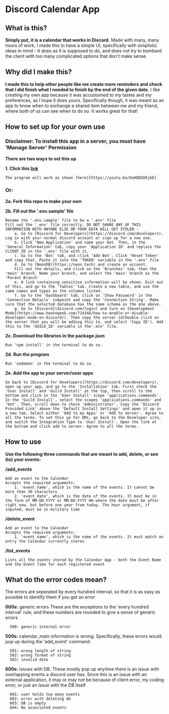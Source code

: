 # Discord Calendar App

## What is this?
<b>Simply put, it is a calendar that works in Discord.</b> Made with many, many hours of work, I made this to have a simple UI, specifically with simplistic ideas in mind - It does as it is supposed to do, and does not try to bombard the client with too many complicated options that don't make sense

## Why did I make this?
<b>I made this to help other people like me create more reminders and check that I did finish what I needed to finish by the end of the given date.</b> I like creating my own app because it was accustomed to my tastes and my preferences, as I hope it does yours. Specifically though, it was meant as an app to know when to exchange a shared item between me and my friend, where both of us can see when to do so. It works great for that!

## How to set up for your own use

### Disclaimer: To install this app in a server, you must have 'Manage Server' Permission

<b> There are two ways to set this up</b>

<b>1. Click this [link](https://discord.com/oauth2/authorize?client_id=1319082957063061524&permissions=929860487168&integration_type=0&scope=bot+applications.commands)</b>

    The program will work as shown [here][https://youtu.be/OuH8Q5D0jbE]

### Or:

<b>2a. Fork this repo to make your own</b>

<b>2b. Fill out the '.env.sample' file</b>

    Rename the '.env.sample' file to be a '.env' file
    Fill out the '.env' file correctly. DO NOT SHARE ANY OF THIS INFORMATION WITH ANYONE ELSE OR YOUR DATA WILL GET STOLEN - 
        a. Go to [Discord for Developers](https://discord.com/developers). Log in with your normal discord account or sign up for a new one. 
        b. Click 'New Application' and name your bot. Then, in the 'General Information' tab, copy your 'Application ID' and replace the CLIENT_ID in the '.env' file with it.
        c. Go to the 'Bot' tab, and click 'Add Bot'. Click 'Reset Token' and copy that. Paste it into the 'TOKEN' variable in the '.env' file
        d. Go to [NeonDB](https://neon.tech) and create an account.
        Fill out the details, and click on the 'Branches' tab, then the 'main' branch. Name your branch, and select the 'main' branch as the 'Parent Branch'
        e. A link containing sensitive information will be shown. Exit out of this, and go to the 'Tables' tab. Create a new table, and use the same names and types as the columns listed. 
        f. Go to the 'Dashboard' tab, click on 'Show Password' in the 'Connection Details' subpoint and copy the 'Connection String'. Make sure that the selected database has the same schema as the one above.
        g. Go to [Discord](discord.com/login) and turn on [Development Mode](https://www.howtogeek.com/714348/how-to-enable-or-disable-developer-mode-on-discord/). Then copy the server id(Double click on the server that you will be adding this to, and select 'Copy ID'). Add this to the 'GUILD_ID' variable in the'.env' file.

<b>2c. Download the libraries in the package.json</b>

    Run 'npm install' in the terminal to do so.

<b>2d. Run the program</b>

    Run 'nodemon' in the terminal to do so.

<b>2e. Add the app to your server/user apps</b>

    Go back to [Discord for Developers](https://discord.com/developers), open up your app, and go to the 'Installation' tab. First check the 'User Install' and 'Guild Install' at the top, then scroll to the bottom and click in the 'User Install' scope 'applications.commands'. In the 'Guild Install', select the scopes 'applications.commands' and 'bot'. Then, scroll down to check 'Administrator'. Copy the 'Discord Provided Link' above the 'Default Install Settings' and open it up in a new tab. Select either 'Add to my Apps' or 'Add to Server'. Agree to all the terms. To set this up for DMs, go back to the Developer site, and switch the Integration Type to 'User Install'. Open the link at the bottom and click add to server. Agree to all the terms.

## How to use

<b>Use the following three commands that are meant to add, delete, or see (to) your events:</b>

<b> /add_events </b>

    Add an event to the Calendar
    Accepts the required arguments: 
        1. 'event_name', which is the name of the events. It cannot be more than 30 characters
        2. 'event_date', which is the date of the events. It must be in the form of MM-DD-YYYY or MM-DD-YYYY HH where the date must be after right now, but before one year from today. The hour argument, if inputed, must be in military time
<b> /delete_event </b>

    Add an event to the Calendar
    Accepts the required arguments: 
        1. 'event_name', which is the name of the events. It must match an entry the Calendar currently stores
<b> /list_events </b>

    Lists all the events stored by the Calendar App - both the Event Name and the Event Time for each registered event

## What do the error codes mean?
The errors are seperated by every hundred interval, so that it is as easy as possible to identify them if you get an error

<b>000s:</b> generic errors These are the exceptions to the 'every hundred interval' rule, and these numbers are rounded to give a sense of generic errors

      500: generic internal error

<b>500s:</b> calendar_main information is wrong. Specifically, these errors would pop up during the 'add_event' command.

      501: wrong length of string
      502: wrong format of string
      503: invalid date

<b>600s:</b> issues with DB. These mostly pop up anytime there is an issue with overlapping events a discord user has. Since this is an issue with an external application, it may or may not be because of client error, my coding error, or just an issue with the DB itself

      601: user holds too many events
      602: error with deleting db
      603: DB is empty
      604: No associated events